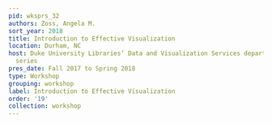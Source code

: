 ```yaml
---
pid: wksprs_32
authors: Zoss, Angela M.
sort_year: 2018
title: Introduction to Effective Visualization
location: Durham, NC
host: Duke University Libraries’ Data and Visualization Services department workshop
  series
pres_date: Fall 2017 to Spring 2018
type: Workshop
grouping: workshop
label: Introduction to Effective Visualization
order: '19'
collection: workshop
---
```

